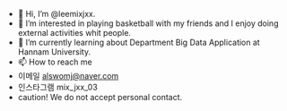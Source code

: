 - 👋 Hi, I’m @leemixjxx.
- 👀 I’m interested in playing basketball with my friends and I enjoy doing external activities whit people.
- 🌱 I’m currently learning about Department Big Data Application at Hannam University.
- 📫 How to reach me
- 이메일 alswomj@naver.com
- 인스타그램 mix_jxx_03
- caution! We do not accept personal contact.

<!--- 
Leemixjxx/Leemixjxx is a ✨ special ✨ repository because its `README.md` (this file) appears on your GitHub profile.
You can click the Preview link to take a look at your changes.
--->
